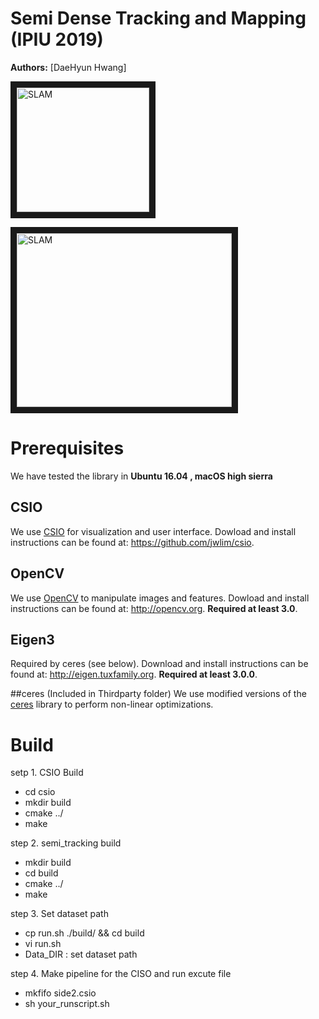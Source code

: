 # Semi Dense Tracking and Mapping (IPIU 2019)
**Authors:** [DaeHyun Hwang] 

<img src="https://user-images.githubusercontent.com/16742591/64946353-a4f56c00-d8ad-11e9-9c11-e1d925315c36.png" 
alt="SLAM" width="212" height="199" border="10" /></a>

<img src="https://user-images.githubusercontent.com/16742591/64947215-7c6e7180-d8af-11e9-8639-906644fd76a1.png" 
alt="SLAM" width="344" height="278" border="10" /></a>

# Prerequisites
We have tested the library in **Ubuntu 16.04 , macOS high sierra**

## CSIO
We use [CSIO](https://github.com/jwlim/csio) for visualization and user interface. Dowload and install instructions can be found at: https://github.com/jwlim/csio.

## OpenCV
We use [OpenCV](http://opencv.org) to manipulate images and features. Dowload and install instructions can be found at: http://opencv.org. **Required at least 3.0**.

## Eigen3
Required by ceres (see below). Download and install instructions can be found at: http://eigen.tuxfamily.org. **Required at least 3.0.0**.

##ceres (Included in Thirdparty folder)
We use modified versions of the [ceres](https://github.com/ceres-solver/ceres-solver) library to perform non-linear optimizations.


# Build

setp 1. CSIO Build
 - cd csio
 - mkdir build
 - cmake ../
 - make

step 2. semi_tracking build
 - mkdir build
 - cd build
 - cmake ../
 - make

step 3. Set dataset path
 - cp run.sh ./build/ && cd build
 - vi run.sh
 - Data_DIR : set dataset path 

step 4. Make pipeline for the CISO and run excute file
 - mkfifo side2.csio
 - sh your_runscript.sh
```








